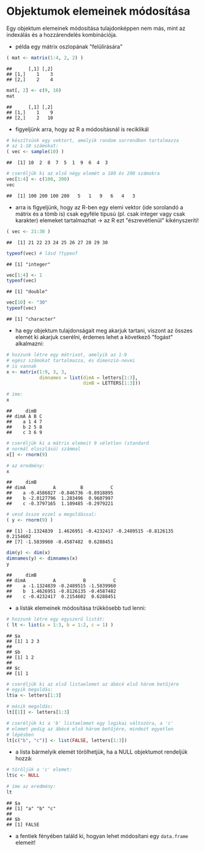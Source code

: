 # Objektumok elemeinek módosítása

Egy objektum elemeinek módosítása tulajdonképpen nem más, mint az indexálás és a hozzárendelés kombinációja. 

- példa egy mátrix oszlopának "felülírására"

```r
( mat <- matrix(1:4, 2, 2) )
```

```
##      [,1] [,2]
## [1,]    1    3
## [2,]    2    4
```

```r
mat[, 2] <- c(9, 10)
mat
```

```
##      [,1] [,2]
## [1,]    1    9
## [2,]    2   10
```

- figyeljünk arra, hogy az R a módosításnál is reciklikál

```r
# készítsünk egy vektort, amelyik random sorrendben tartalmazza
# az 1-10 számokat:
( vec <- sample(10) )
```

```
##  [1] 10  2  8  7  5  1  9  6  4  3
```

```r
# cseréljük ki az első négy elemét a 100 és 200 számokra
vec[1:4] <- c(100, 200)
vec
```

```
##  [1] 100 200 100 200   5   1   9   6   4   3
```

- arra is figyeljünk, hogy az R-ben egy elemi vektor (ide sorolandó a mátrix és
a tömb is) csak egyféle típusú (pl. csak integer vagy csak karakter) elemeket 
tartalmazhat -> az R ezt "észrevétlenül" kikényszeríti!

```r
( vec <- 21:30 )
```

```
##  [1] 21 22 23 24 25 26 27 28 29 30
```

```r
typeof(vec) # lásd ?typeof
```

```
## [1] "integer"
```

```r
vec[1:4] <- 1
typeof(vec)
```

```
## [1] "double"
```

```r
vec[10] <- "30"
typeof(vec)
```

```
## [1] "character"
```

- ha egy objektum tulajdonságait meg akarjuk tartani, viszont az összes elemét
ki akarjuk cserélni, érdemes lehet a következő "fogást" alkalmazni:

```r
# hozzunk létre egy mátrixot, amelyik az 1-9
# egész számokat tartalmazza, és dimenzió-nevei
# is vannak
x <- matrix(1:9, 3, 3, 
            dimnames = list(dimA = letters[1:3], 
                            dimB = LETTERS[1:3]))

# íme:
x
```

```
##     dimB
## dimA A B C
##    a 1 4 7
##    b 2 5 8
##    c 3 6 9
```

```r
# cseréljük ki a mátrix elemeit 9 véletlen (standard 
# normál eloszlású) számmal
x[] <- rnorm(9)

# az eredmény:
x
```

```
##     dimB
## dimA          A         B          C
##    a -0.4586827 -0.846736 -0.8918895
##    b -2.0127796  1.283496  0.9607997
##    c -0.3797165  1.109485 -0.2979221
```

```r
# vesd össze ezzel a megoldással:
( y <- rnorm(9) )
```

```
## [1] -1.1324839  1.4626951 -0.4232417 -0.2489515 -0.8126135  0.2154602
## [7] -1.5839960 -0.4587482  0.6288451
```

```r
dim(y) <- dim(x)
dimnames(y) <- dimnames(x)
y
```

```
##     dimB
## dimA          A          B          C
##    a -1.1324839 -0.2489515 -1.5839960
##    b  1.4626951 -0.8126135 -0.4587482
##    c -0.4232417  0.2154602  0.6288451
```

- a listák elemeinek módosítása trükkösebb tud lenni:

```r
# hozzunk létre egy egyszerű listát:
( lt <- list(a = 1:3, b = 1:2, c = 1) )
```

```
## $a
## [1] 1 2 3
## 
## $b
## [1] 1 2
## 
## $c
## [1] 1
```

```r
# cseréljük ki az első listaelemet az ábécé első három betűjére
# egyik megoldás:
lt$a <- letters[1:3]

# másik megoldás:
lt[[1]] <- letters[1:3]

# cseréljük ki a 'b' listaelemet egy logikai változóra, a 'c'
# elemet pedig az ábécé első három betűjére, mindezt egyetlen
# lépésben
lt[c("b", "c")] <- list(FALSE, letters[1:3])
```

- a lista bármelyik elemét törölhetjük, ha a NULL objektumot rendeljük hozzá:

```r
# töröljük a 'c' elemet:
lt$c <- NULL

# íme az eredmény:
lt
```

```
## $a
## [1] "a" "b" "c"
## 
## $b
## [1] FALSE
```

- a fentiek fényében találd ki, hogyan lehet módosítani egy `data.frame` 
elemeit!


